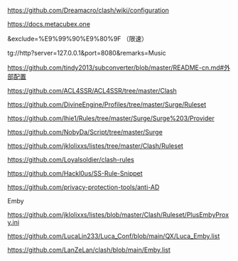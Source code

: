 https://github.com/Dreamacro/clash/wiki/configuration

https://docs.metacubex.one

&exclude=%E9%99%90%E9%80%9F （限速）

tg://http?server=127.0.0.1&port=8080&remarks=Music

https://github.com/tindy2013/subconverter/blob/master/README-cn.md#外部配置

https://github.com/ACL4SSR/ACL4SSR/tree/master/Clash

https://github.com/DivineEngine/Profiles/tree/master/Surge/Ruleset

https://github.com/lhie1/Rules/tree/master/Surge/Surge%203/Provider

https://github.com/NobyDa/Script/tree/master/Surge

https://github.com/jklolixxs/listes/tree/master/Clash/Ruleset

https://github.com/Loyalsoldier/clash-rules

https://github.com/Hackl0us/SS-Rule-Snippet

https://github.com/privacy-protection-tools/anti-AD

Emby

https://github.com/jklolixxs/listes/blob/master/Clash/Ruleset/PlusEmbyProxy.ini

https://github.com/LucaLin233/Luca_Conf/blob/main/QX/Luca_Emby.list

https://github.com/LanZeLan/clash/blob/main/Emby.list
